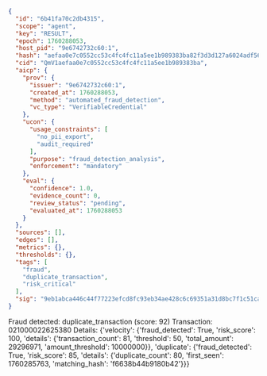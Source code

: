 ```json
{
  "id": "6b41fa70c2db4315",
  "scope": "agent",
  "key": "RESULT",
  "epoch": 1760288053,
  "host_pid": "9e6742732c60:1",
  "hash": "aefaa0e7c0552cc53c4fc4fc11a5ee1b989383ba82f3d3d127a6024adf56c1c3",
  "cid": "QmV1aefaa0e7c0552cc53c4fc4fc11a5ee1b989383ba",
  "aicp": {
    "prov": {
      "issuer": "9e6742732c60:1",
      "created_at": 1760288053,
      "method": "automated_fraud_detection",
      "vc_type": "VerifiableCredential"
    },
    "ucon": {
      "usage_constraints": [
        "no_pii_export",
        "audit_required"
      ],
      "purpose": "fraud_detection_analysis",
      "enforcement": "mandatory"
    },
    "eval": {
      "confidence": 1.0,
      "evidence_count": 0,
      "review_status": "pending",
      "evaluated_at": 1760288053
    }
  },
  "sources": [],
  "edges": [],
  "metrics": {},
  "thresholds": {},
  "tags": [
    "fraud",
    "duplicate_transaction",
    "risk_critical"
  ],
  "sig": "9eb1abca446c44f77223efcd8fc93eb34ae428c6c69351a31d8bc7f1c51ca479"
}
```

Fraud detected: duplicate_transaction (score: 92)
Transaction: 021000022625380
Details: {'velocity': {'fraud_detected': True, 'risk_score': 100, 'details': {'transaction_count': 81, 'threshold': 50, 'total_amount': 29296971, 'amount_threshold': 10000000}}, 'duplicate': {'fraud_detected': True, 'risk_score': 85, 'details': {'duplicate_count': 80, 'first_seen': 1760285763, 'matching_hash': 'f6638b44b9180b42'}}}